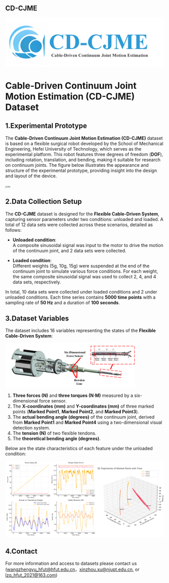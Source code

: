 ## CD-CJME

![](.\img\\logo.png)



# Cable-Driven Continuum Joint Motion Estimation (CD-CJME) Dataset

## 1.Experimental Prototype

The **Cable-Driven Continuum Joint Motion Estimation (CD-CJME)** dataset is based on a flexible surgical robot developed by the School of Mechanical Engineering, Hefei University of Technology, which serves as the experimental platform. This robot features three degrees of freedom (**DOF**), including rotation, translation, and bending, making it suitable for research on continuum joints. The figure below illustrates the appearance and structure of the experimental prototype, providing insight into the design and layout of the device.

<img src=".\img\\Experimental Prototype.png" alt="tiny" style="zoom:40%;" />

## 2.Data Collection Setup

The **CD-CJME** dataset is designed for the **Flexible Cable-Driven System**, capturing sensor parameters under two conditions: unloaded and loaded. A total of 12 data sets were collected across these scenarios, detailed as follows:

- **Unloaded condition**:  
  A composite sinusoidal signal was input to the motor to drive the motion of the continuum joint, and 2 data sets were collected.  

- **Loaded condition**:  
  Different weights (5g, 10g, 15g) were suspended at the end of the continuum joint to simulate various force conditions. For each weight, the same composite sinusoidal signal was used to collect 2, 4, and 4 data sets, respectively.  

In total, 10 data sets were collected under loaded conditions and 2 under unloaded conditions. Each time series contains **5000 time points** with a sampling rate of **50 Hz** and a duration of **100 seconds**.  

## 3.Dataset Variables

The dataset includes 16 variables representing the states of the  **Flexible Cable-Driven System**:

<img src=".\img\\system.png" alt="tiny" style="zoom:40%;" />

1. **Three forces (N)** and **three torques (N·M)** measured by a six-dimensional force sensor.  
2. The **X-coordinates (mm)** and **Y-coordinates (mm)** of three marked points (**Marked Point1**, **Marked Point2**, and **Marked Point3**).  
3. The **actual bending angle (degrees)** of the continuum joint, derived from **Marked Point1** and **Marked Point4** using a two-dimensional visual detection system.  
4. The **tension (N)** of two flexible tendons.  
5. The **theoretical bending angle (degrees)**.  

Below are the state characteristics of each feature under the unloaded condition:

<img src=".\img\\data_feature.png" alt="large" style="zoom:200%;" />

## 4.Contact

For more information and access to datasets please contact us ([wangzhengyu_hfut@hfut.edu.cn](mailto:wangzhengyu_hfut@hfut.edu.cn)，xinzhou.xu@njupt.edu.cn, or lzq_hfut_2021@163.com)

